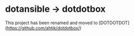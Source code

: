 dotansible -> dotdotbox
=======================


This project has been renamed and moved to [DOTDOTDOT] (https://github.com/ahtik/dotdotbox/)
